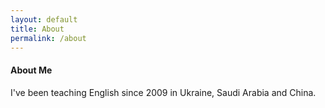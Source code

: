 ```yaml
---
layout: default
title: About
permalink: /about
---
```

#### About Me 

I've been teaching English since 2009 in Ukraine, Saudi Arabia and China. 







